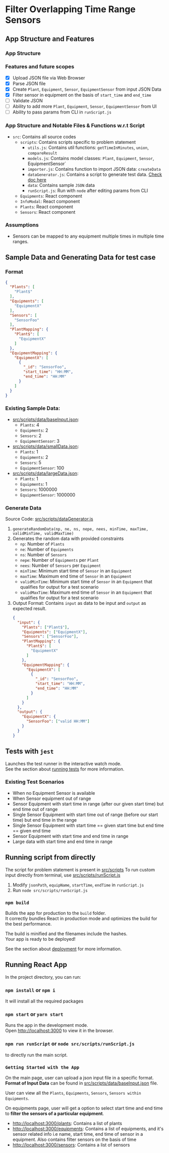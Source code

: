 # Filter Overlapping Time Range Sensors

## App Structure and Features

### App Structure

### Features and future scopes
- [x] Upload JSON file via Web Browser
- [x] Parse JSON file
- [x] Create `Plant`, `Equipment`, `Sensor`, `EquipmentSensor` from input JSON Data
- [x] Filter sensor in equipment on the basis of `start_time` and `end_time`
- [ ] Validate JSON
- [ ] Ability to add more `Plant`, `Equipment`, `Sensor`, `EquipmentSensor` from UI
- [ ] Ability to pass params from CLI in `runScript.js`

### App Structure and Notable Files & Functions w.r.t Script
- `src`: Contains all source codes
  - `scripts`: Contains scripts specific to problem statement
    - `utils.js`: Contains util functions: `getTimeInMinutes`, `union`, `compareResult`
    - `models.js`: Contains model classes: `Plant`, `Equipment`, `Sensor`, EquipmentSensor`
    - `importer.js`: Contains function to import JSON data: `createData`
    - `dataGenerator.js`: Contains a script to generate test data. [Check doc here](https://github.com/divyatiwari5/find-overlapping-time-range-sensors/blob/master/README.md#denerate-data)
    - `data`: Contains sample `JSON` data
    - `runScript.js`: Run with `node` after editing params from CLI
  - `Equipments`: React component
  - `InfoModal`: React component
  - `Plants`: React component
  - `Sensors`: React component

### Assumptions
- Sensors can be mapped to any equipment multiple times in multiple time ranges.

## Sample Data and Generating Data for test case

### Format
```json
{
  "Plants": [
    "Plant$"
  ],
  "Equipments": [
    "EquipmentX"
  ],
  "Sensors": [
    "SensorFoo"
  ],
  "PlantMapping": {
    "Plant$": [
      "EquipmentX"
    ]
  },
  "EquipmentMapping": {
    "EquipmentX": [
      {
        "_id": "SensorFoo",
        "start_time": "HH:MM",
        "end_time": "HH:MM"
      }
    ]
  }
}
```

### Existing Sample Data:

- [src/scripts/data/baseInput.json](https://github.com/divyatiwari5/find-overlapping-time-range-sensors/blob/master/src/scripts/data/baseInput.json): 
  - `Plants`: 4
  - `Equipments`: 2
  - `Sensors`: 2
  - `EquipmentSensor`: 3
- [src/scripts/data/smallData.json](https://github.com/divyatiwari5/find-overlapping-time-range-sensors/blob/master/src/scripts/data/smallData.json):
  - `Plants`: 1
  - `Equipments`: 2
  - `Sensors`: 5
  - `EquipmentSensor`: 100
- [src/scripts/data/largeData.json](https://github.com/divyatiwari5/find-overlapping-time-range-sensors/blob/master/src/scripts/data/largeData.json):
  - `Plants`: 1
  - `Equipments`: 1
  - `Sensors`: 1000000
  - `EquipmentSensor`: 1000000

  
### Generate Data
Source Code: [src/scripts/dataGenerator.js](https://github.com/divyatiwari5/find-overlapping-time-range-sensors/blob/master/src/scripts/dataGenerator.js)
1. `generateRandomData(np, ne, ns, nepe, nees, minTime, maxTime, validMinTime, validMaxTime)`
2. Generates the random data with provided constraints
    - `np`: Number of `Plants`
    - `ne`: Number of `Equipments`
    - `ns`: Number of `Sensors`
    - `nepe`: Number of `Equipments` per `Plant`
    - `nees`: Number of `Sensors` per `Equipment`
    - `minTime`: Minimum start time of `Sensor` in an `Equipment`
    - `maxTime`: Maximum end time of `Sensor` in an `Equipment`
    - `validMinTime`: Minimum start time of `Sensor` in an `Equipment` that qualifies for output for a test scenario
    - `validMaxTime`: Maximum end time of `Sensor` in an `Equipment` that qualifies for output for a test scenario
3. Output Format: Contains `input` as data to be input and `output` as expected result.
    ```json
    {
      "input": {
        "Plants": ["Plant$"],
        "Equipments": ["EquipmentX"],
        "Sensors": ["SensorFoo"],
        "PlantMapping": {
          "Plant$": [
            "EquipmentX"
          ]
        },
        "EquipmentMapping": {
          "EquipmentX": [
            {
              "_id": "SensorFoo",
              "start_time": "HH:MM",
              "end_time": "HH:MM"
            }
          ]
        }
      },
      "output": {
        "EquipmentX": {
          "SensorFoo": ["valid HH:MM"]
        }
      }
    }
    ```

## Tests with `jest`

Launches the test runner in the interactive watch mode.\
See the section about [running tests](https://facebook.github.io/create-react-app/docs/running-tests) for more information.

### Existing Test Scenarios

- When no Equipment Sensor is available
- When Sensor equipment out of range
- Sensor Equipment with start time in range (after our given start time) but end time out of range
- Single Sensor Equipment with start time out of range (before our start time) but end time in the range
- Single Sensor Equipment with start time == given start time but end time == given end time
- Sensor Equipment with start time and end time in range
- Large data with start time and end time in range

## Running script from directly

The script for problem statement is present in [src/scripts](https://github.com/divyatiwari5/find-overlapping-time-range-sensors/tree/master/src/scripts)
To run custom input directly from terminal, use [src/scripts/runScript.js](https://github.com/divyatiwari5/find-overlapping-time-range-sensors/tree/master/src/scripts/runScript.js)

1. Modify `jsonPath`, `equipName`, `startTime`, `endTime` in `runScript.js`
2. Run `node src/scripts/runScript.js`

### `npm build`

Builds the app for production to the `build` folder.\
It correctly bundles React in production mode and optimizes the build for the best performance.

The build is minified and the filenames include the hashes.\
Your app is ready to be deployed!

See the section about [deployment](https://facebook.github.io/create-react-app/docs/deployment) for more information.


## Running React App

In the project directory, you can run:

### `npm install` or `npm i`

It will install all the required packages

### `npm start` or `yarn start`

Runs the app in the development mode.\
Open [http://localhost:3000](http://localhost:3000) to view it in the browser.

### `npm run runScript` or `node src/scripts/runScript.js`
to directly run the main script.


### `Getting Started with the App`

On the main page, user can upload a json input file in a specific format.
**Format of Input Data** can be found in [src/scripts/data/baseInput.json](https://github.com/divyatiwari5/find-overlapping-time-range-sensors/blob/master/src/scripts/data/baseInput.json) file.

User can view all the `Plants`, `Equipments`, `Sensors`, `Sensors within Equipments`.

On equipments page, user will get a option
to select start time and end time to **filter the sensors of a particular equipment**.

- [http://localhost:3000/plants](http://localhost:3000/plants): Contains a list of plants
- [http://localhost:3000/equipments](http://localhost:3000/equipments): Contains a list of equipments, and it's sensor related info i.e name,
  start time, end time of sensor in a equipment. Also contains filter sensors on the basis of time
- [http://localhost:3000/sensors](http://localhost:3000/sensors): Contains a list of sensors
